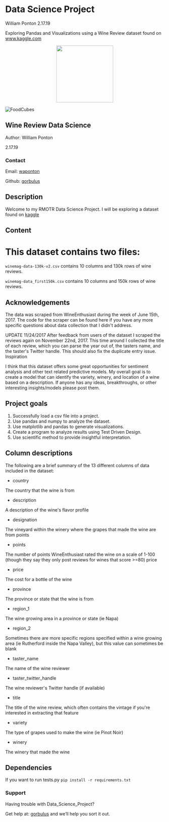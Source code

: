 # Data Science Project

William Ponton
2.17.19

Exploring Pandas and Visualizations using a Wine Review dataset found on www.kaggle.com 

<p align="center">
  <img width="180" src="beep_boop.png">
</p>

![FoodCubes](https://user-images.githubusercontent.com/19881320/54451802-09cae080-472a-11e9-9add-d6a051bacada.jpg)

## Wine Review Data Science
Author: William Ponton

2.17.19

### Contact

Email: [waponton](waponton@gmail.com)

Github: [gorbulus](https://github.com/gorbulus)

## Description
Welcome to my RMOTR Data Science Project.  I will be exploring a dataset found on [kaggle](https://www.kaggle.com/zynicide/wine-reviews)

## Content

# This dataset contains two files:

```winemag-data-130k-v2.csv``` contains 10 columns and 130k rows of wine reviews.

```winemag-data_first150k.csv``` contains 10 columns and 150k rows of wine reviews.

## Acknowledgements

The data was scraped from WineEnthusiast during the week of June 15th, 2017. The code for the scraper can be found here if you have any more specific questions about data collection that I didn't address.

UPDATE 11/24/2017 After feedback from users of the dataset I scraped the reviews again on November 22nd, 2017. This time around I collected the title of each review, which you can parse the year out of, the tasters name, and the taster's Twitter handle. This should also fix the duplicate entry issue.
Inspiration

I think that this dataset offers some great opportunities for sentiment analysis and other text related predictive models. My overall goal is to create a model that can identify the variety, winery, and location of a wine based on a description. If anyone has any ideas, breakthroughs, or other interesting insights/models please post them.


## Project goals

1. Successfully load a csv file into a project.
2. Use pandas and numpy to analyze the dataset.
3. Use matplotlib and pandas to generate visualizations.
4. Create a program to analyze results using Test Driven Design.
5. Use scientific method to provide insightful interpretation.

## Column descriptions

The following are a brief summary of the 13 different columns of data included in the dataset:

- country

The country that the wine is from

- description

A description of the wine's flavor profile

- designation

The vineyard within the winery where the grapes that made the wine are from
points

- points

The number of points WineEnthusiast rated the wine on a scale of 1-100 (though they say they only post reviews for wines that score >=80)
price

- price

The cost for a bottle of the wine

- province

The province or state that the wine is from

- region_1

The wine growing area in a province or state (ie Napa)

- region_2

Sometimes there are more specific regions specified within a wine growing area (ie Rutherford inside the Napa Valley), but this value can sometimes be blank

- taster_name

The name of the wine reviewer

- taster_twitter_handle

The wine reviewer's Twitter handle (if available)

- title

The title of the wine review, which often contains the vintage if you're interested in extracting that feature

- variety

The type of grapes used to make the wine (ie Pinot Noir)

- winery

The winery that made the wine


## Dependencies
If you want to run tests.py ```pip install -r requirements.txt```

### Support

Having trouble with Data_Science_Project? 

Get help at: [gorbulus](waponton@gmail.com) and we’ll help you sort it out.
